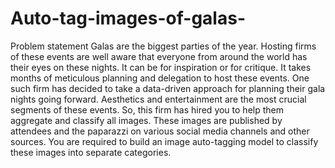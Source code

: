 # Auto-tag-images-of-galas-
Problem statement Galas are the biggest parties of the year. Hosting firms of these events are well aware that everyone from around the world has their eyes on these nights. 
It can be for inspiration or for critique. It takes months of meticulous planning and delegation to host these events. 
One such firm has decided to take a data-driven approach for planning their gala nights going forward. Aesthetics and entertainment are the most crucial segments of these events. 
So, this firm has hired you to help them aggregate and classify all images. 
These images are published by attendees and the paparazzi on various social media channels and other sources. 
You are required to build an image auto-tagging model to classify these images into separate categories.


